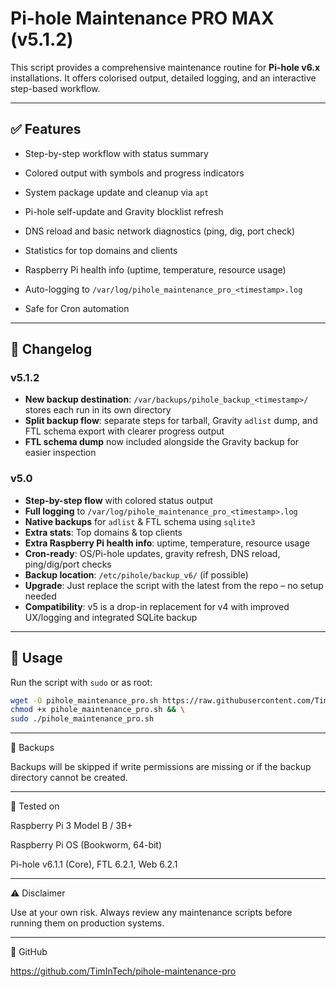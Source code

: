 # Pi-hole Maintenance PRO MAX (v5.1.2)

This script provides a comprehensive maintenance routine for **Pi-hole v6.x** installations. It offers colorised output, detailed logging, and an interactive step-based workflow.

---

## ✅ Features

- Step-by-step workflow with status summary
- Colored output with symbols and progress indicators
- System package update and cleanup via `apt`
- Pi-hole self-update and Gravity blocklist refresh

- DNS reload and basic network diagnostics (ping, dig, port check)
- Statistics for top domains and clients
- Raspberry Pi health info (uptime, temperature, resource usage)
- Auto-logging to `/var/log/pihole_maintenance_pro_<timestamp>.log`
- Safe for Cron automation

---

## 📜 Changelog

### v5.1.2
- **New backup destination**: `/var/backups/pihole_backup_<timestamp>/` stores each run in its own directory
- **Split backup flow**: separate steps for tarball, Gravity `adlist` dump, and FTL schema export with clearer progress output
- **FTL schema dump** now included alongside the Gravity backup for easier inspection

### v5.0
- **Step-by-step flow** with colored status output  
- **Full logging** to `/var/log/pihole_maintenance_pro_<timestamp>.log`  
- **Native backups** for `adlist` & FTL schema using `sqlite3`
- **Extra stats**: Top domains & top clients  
- **Extra Raspberry Pi health info**: uptime, temperature, resource usage  
- **Cron-ready**: OS/Pi-hole updates, gravity refresh, DNS reload, ping/dig/port checks  
- **Backup location**: `/etc/pihole/backup_v6/` (if possible)  
- **Upgrade**: Just replace the script with the latest from the repo – no setup needed  
- **Compatibility**: v5 is a drop-in replacement for v4 with improved UX/logging and integrated SQLite backup

---

## 🔧 Usage

Run the script with `sudo` or as root:

```bash
wget -O pihole_maintenance_pro.sh https://raw.githubusercontent.com/TimInTech/pihole-maintenance-pro/main/pihole_maintenance_pro.sh && \
chmod +x pihole_maintenance_pro.sh && \
sudo ./pihole_maintenance_pro.sh
```


---

📁 Backups



Backups will be skipped if write permissions are missing or if the backup directory cannot be created.


---

🧪 Tested on

Raspberry Pi 3 Model B / 3B+

Raspberry Pi OS (Bookworm, 64-bit)

Pi-hole v6.1.1 (Core), FTL 6.2.1, Web 6.2.1



---

⚠️ Disclaimer

Use at your own risk. Always review any maintenance scripts before running them on production systems.


---

📎 GitHub

https://github.com/TimInTech/pihole-maintenance-pro

